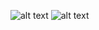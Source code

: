 
![alt text](https://github.com/rhowlader5750/EE-322/blob/main/lab9/images/pintagimp.jpg)
![alt text](https://github.com/rhowlader5750/EE-322/blob/main/lab9/images/quisksit1.jpg)
